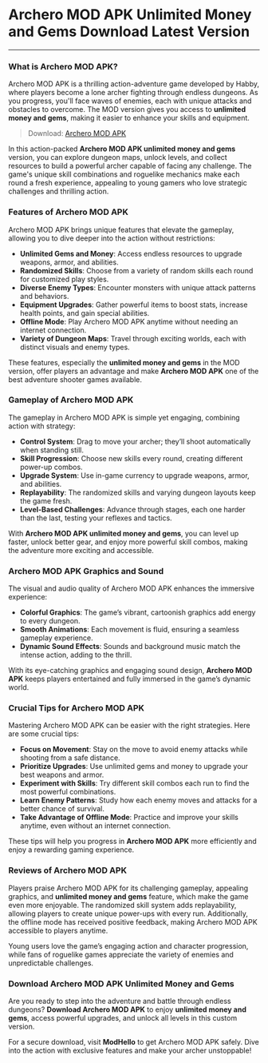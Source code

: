# Archero MOD APK Unlimited Money and Gems Download Latest Version

---

### What is Archero MOD APK?

Archero MOD APK is a thrilling action-adventure game developed by Habby, where players become a lone archer fighting through endless dungeons. As you progress, you'll face waves of enemies, each with unique attacks and obstacles to overcome. The MOD version gives you access to **unlimited money and gems**, making it easier to enhance your skills and equipment.

>Download: [Archero MOD APK](https://dub.sh/archero-mod-apk)

In this action-packed **Archero MOD APK unlimited money and gems** version, you can explore dungeon maps, unlock levels, and collect resources to build a powerful archer capable of facing any challenge. The game's unique skill combinations and roguelike mechanics make each round a fresh experience, appealing to young gamers who love strategic challenges and thrilling action.

### Features of Archero MOD APK

Archero MOD APK brings unique features that elevate the gameplay, allowing you to dive deeper into the action without restrictions:

- **Unlimited Gems and Money**: Access endless resources to upgrade weapons, armor, and abilities.
- **Randomized Skills**: Choose from a variety of random skills each round for customized play styles.
- **Diverse Enemy Types**: Encounter monsters with unique attack patterns and behaviors.
- **Equipment Upgrades**: Gather powerful items to boost stats, increase health points, and gain special abilities.
- **Offline Mode**: Play Archero MOD APK anytime without needing an internet connection.
- **Variety of Dungeon Maps**: Travel through exciting worlds, each with distinct visuals and enemy types.

These features, especially the **unlimited money and gems** in the MOD version, offer players an advantage and make **Archero MOD APK** one of the best adventure shooter games available.

### Gameplay of Archero MOD APK

The gameplay in Archero MOD APK is simple yet engaging, combining action with strategy:

- **Control System**: Drag to move your archer; they’ll shoot automatically when standing still.
- **Skill Progression**: Choose new skills every round, creating different power-up combos.
- **Upgrade System**: Use in-game currency to upgrade weapons, armor, and abilities.
- **Replayability**: The randomized skills and varying dungeon layouts keep the game fresh.
- **Level-Based Challenges**: Advance through stages, each one harder than the last, testing your reflexes and tactics.

With **Archero MOD APK unlimited money and gems**, you can level up faster, unlock better gear, and enjoy more powerful skill combos, making the adventure more exciting and accessible.

### Archero MOD APK Graphics and Sound

The visual and audio quality of Archero MOD APK enhances the immersive experience:

- **Colorful Graphics**: The game’s vibrant, cartoonish graphics add energy to every dungeon.
- **Smooth Animations**: Each movement is fluid, ensuring a seamless gameplay experience.
- **Dynamic Sound Effects**: Sounds and background music match the intense action, adding to the thrill.
  
With its eye-catching graphics and engaging sound design, **Archero MOD APK** keeps players entertained and fully immersed in the game’s dynamic world.

### Crucial Tips for Archero MOD APK

Mastering Archero MOD APK can be easier with the right strategies. Here are some crucial tips:

- **Focus on Movement**: Stay on the move to avoid enemy attacks while shooting from a safe distance.
- **Prioritize Upgrades**: Use unlimited gems and money to upgrade your best weapons and armor.
- **Experiment with Skills**: Try different skill combos each run to find the most powerful combinations.
- **Learn Enemy Patterns**: Study how each enemy moves and attacks for a better chance of survival.
- **Take Advantage of Offline Mode**: Practice and improve your skills anytime, even without an internet connection.

These tips will help you progress in **Archero MOD APK** more efficiently and enjoy a rewarding gaming experience.

### Reviews of Archero MOD APK

Players praise Archero MOD APK for its challenging gameplay, appealing graphics, and **unlimited money and gems** feature, which make the game even more enjoyable. The randomized skill system adds replayability, allowing players to create unique power-ups with every run. Additionally, the offline mode has received positive feedback, making Archero MOD APK accessible to players anytime.

Young users love the game’s engaging action and character progression, while fans of roguelike games appreciate the variety of enemies and unpredictable challenges.

### Download Archero MOD APK Unlimited Money and Gems

Are you ready to step into the adventure and battle through endless dungeons? **Download Archero MOD APK** to enjoy **unlimited money and gems**, access powerful upgrades, and unlock all levels in this custom version.

For a secure download, visit **ModHello** to get Archero MOD APK safely. Dive into the action with exclusive features and make your archer unstoppable!
